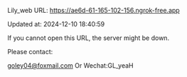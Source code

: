Lily_web URL: https://ae6d-61-165-102-156.ngrok-free.app

Updated at: 2024-12-10 18:40:59

If you cannot open this URL, the server might be down.

Please contact: 

goley04@foxmail.com Or Wechat:GL_yeaH